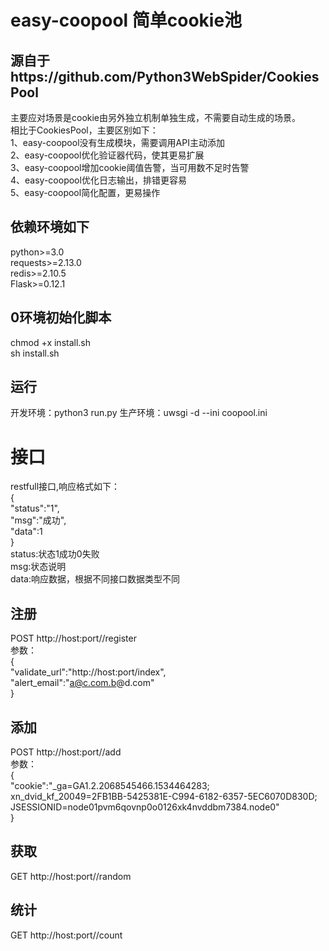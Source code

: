 # easy-coopool 简单cookie池
## 源自于https://github.com/Python3WebSpider/CookiesPool
主要应对场景是cookie由另外独立机制单独生成，不需要自动生成的场景。<br>
相比于CookiesPool，主要区别如下：<br>
1、easy-coopool没有生成模块，需要调用API主动添加<br>
2、easy-coopool优化验证器代码，使其更易扩展<br>
3、easy-coopool增加cookie阈值告警，当可用数不足时告警<br>
4、easy-coopool优化日志输出，排错更容易<br>
5、easy-coopool简化配置，更易操作<br>
## 依赖环境如下

python>=3.0<br>
requests>=2.13.0<br>
redis>=2.10.5<br>
Flask>=0.12.1<br>

## 0环境初始化脚本
chmod +x install.sh<br>
sh install.sh<br>

## 运行
开发环境：python3 run.py
生产环境：uwsgi -d --ini coopool.ini 

# 接口
restfull接口,响应格式如下：<br>
{<br>
  "status":"1",<br>
  "msg":"成功",<br>
  "data":1<br>
}<br>
status:状态1成功0失败<br>
msg:状态说明<br>
data:响应数据，根据不同接口数据类型不同
## 注册
POST http://host:port/<website>/register<br>
参数：<br>
{<br>
  "validate_url":"http://host:port/index",<br>
  "alert_email":"a@c.com.b@d.com"<br>
}<br>
## 添加
POST http://host:port/<website>/add<br>
参数：<br>
{<br>
  "cookie":"_ga=GA1.2.2068545466.1534464283; xn_dvid_kf_20049=2FB1BB-5425381E-C994-6182-6357-5EC6070D830D; JSESSIONID=node01pvm6qovnp0o0126xk4nvddbm7384.node0"<br>
}
## 获取
GET http://host:port/<website>/random
## 统计
GET http://host:port/<website>/count
